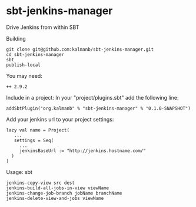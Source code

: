 # sbt-jenkins-manager

Drive Jenkins from within SBT

Building


    git clone git@github.com:kalmanb/sbt-jenkins-manager.git
    cd sbt-jenkins-manager
    sbt
    publish-local

You may need:

    ++ 2.9.2


Include in a project:
In your "project/plugins.sbt" add the following line:

    addSbtPlugin("org.kalmanb" % "sbt-jenkins-manager" % "0.1.0-SNAPSHOT")

Add your jenkins url to your project settings:

    lazy val name = Project(
       ...
       settings = Seq(
         ...
         jenkinsBaseUrl := "http://jenkins.hostname.com/"
      )
    )

Usage:
 sbt

    jenkins-copy-view src dest
    jenkins-build-all-jobs-in-view viewName
    jenkins-change-job-branch jobName branchName
    jenkins-delete-view-and-jobs viewName

